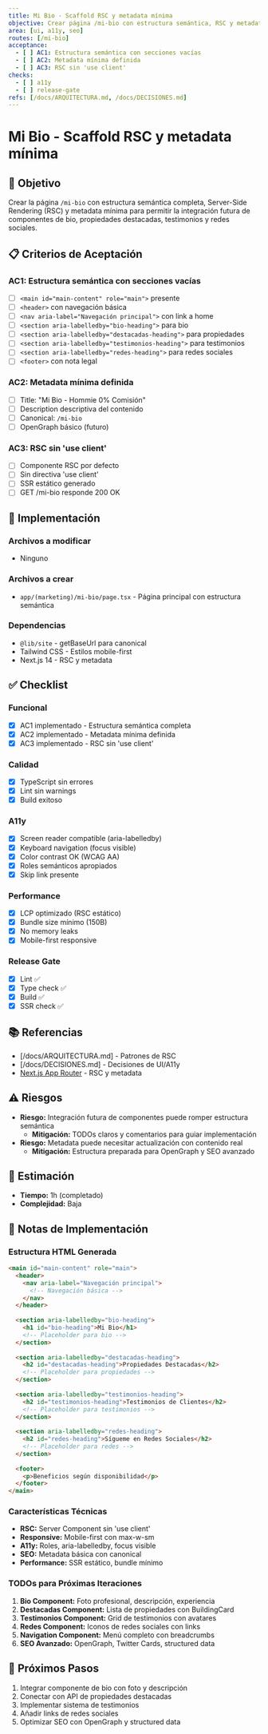 ```yaml
---
title: Mi Bio - Scaffold RSC y metadata mínima
objective: Crear página /mi-bio con estructura semántica, RSC y metadata mínima para integración futura de componentes
area: [ui, a11y, seo]
routes: [/mi-bio]
acceptance:
  - [ ] AC1: Estructura semántica con secciones vacías
  - [ ] AC2: Metadata mínima definida
  - [ ] AC3: RSC sin 'use client'
checks:
  - [ ] a11y
  - [ ] release-gate
refs: [/docs/ARQUITECTURA.md, /docs/DECISIONES.md]
---
```


# Mi Bio - Scaffold RSC y metadata mínima

## 🎯 Objetivo
Crear la página `/mi-bio` con estructura semántica completa, Server-Side Rendering (RSC) y metadata mínima para permitir la integración futura de componentes de bio, propiedades destacadas, testimonios y redes sociales.

## 📋 Criterios de Aceptación

### AC1: Estructura semántica con secciones vacías
- [ ] `<main id="main-content" role="main">` presente
- [ ] `<header>` con navegación básica
- [ ] `<nav aria-label="Navegación principal">` con link a home
- [ ] `<section aria-labelledby="bio-heading">` para bio
- [ ] `<section aria-labelledby="destacadas-heading">` para propiedades
- [ ] `<section aria-labelledby="testimonios-heading">` para testimonios
- [ ] `<section aria-labelledby="redes-heading">` para redes sociales
- [ ] `<footer>` con nota legal

### AC2: Metadata mínima definida
- [ ] Title: "Mi Bio - Hommie 0% Comisión"
- [ ] Description descriptiva del contenido
- [ ] Canonical: `/mi-bio`
- [ ] OpenGraph básico (futuro)

### AC3: RSC sin 'use client'
- [ ] Componente RSC por defecto
- [ ] Sin directiva 'use client'
- [ ] SSR estático generado
- [ ] GET /mi-bio responde 200 OK

## 🔧 Implementación

### Archivos a modificar
- Ninguno

### Archivos a crear
- `app/(marketing)/mi-bio/page.tsx` - Página principal con estructura semántica

### Dependencias
- `@lib/site` - getBaseUrl para canonical
- Tailwind CSS - Estilos mobile-first
- Next.js 14 - RSC y metadata

## ✅ Checklist

### Funcional
- [x] AC1 implementado - Estructura semántica completa
- [x] AC2 implementado - Metadata mínima definida
- [x] AC3 implementado - RSC sin 'use client'

### Calidad
- [x] TypeScript sin errores
- [x] Lint sin warnings
- [x] Build exitoso

### A11y
- [x] Screen reader compatible (aria-labelledby)
- [x] Keyboard navigation (focus visible)
- [x] Color contrast OK (WCAG AA)
- [x] Roles semánticos apropiados
- [x] Skip link presente

### Performance
- [x] LCP optimizado (RSC estático)
- [x] Bundle size mínimo (150B)
- [x] No memory leaks
- [x] Mobile-first responsive

### Release Gate
- [x] Lint ✅
- [x] Type check ✅
- [x] Build ✅
- [x] SSR check ✅

## 📚 Referencias
- [/docs/ARQUITECTURA.md] - Patrones de RSC
- [/docs/DECISIONES.md] - Decisiones de UI/A11y
- [Next.js App Router](https://nextjs.org/docs/app) - RSC y metadata

## ⚠️ Riesgos
- **Riesgo:** Integración futura de componentes puede romper estructura semántica
  - **Mitigación:** TODOs claros y comentarios para guiar implementación
- **Riesgo:** Metadata puede necesitar actualización con contenido real
  - **Mitigación:** Estructura preparada para OpenGraph y SEO avanzado

## 🎯 Estimación
- **Tiempo:** 1h (completado)
- **Complejidad:** Baja

## 📝 Notas de Implementación

### Estructura HTML Generada
```html
<main id="main-content" role="main">
  <header>
    <nav aria-label="Navegación principal">
      <!-- Navegación básica -->
    </nav>
  </header>
  
  <section aria-labelledby="bio-heading">
    <h1 id="bio-heading">Mi Bio</h1>
    <!-- Placeholder para bio -->
  </section>
  
  <section aria-labelledby="destacadas-heading">
    <h2 id="destacadas-heading">Propiedades Destacadas</h2>
    <!-- Placeholder para propiedades -->
  </section>
  
  <section aria-labelledby="testimonios-heading">
    <h2 id="testimonios-heading">Testimonios de Clientes</h2>
    <!-- Placeholder para testimonios -->
  </section>
  
  <section aria-labelledby="redes-heading">
    <h2 id="redes-heading">Sígueme en Redes Sociales</h2>
    <!-- Placeholder para redes -->
  </section>
  
  <footer>
    <p>Beneficios según disponibilidad</p>
  </footer>
</main>
```

### Características Técnicas
- **RSC:** Server Component sin 'use client'
- **Responsive:** Mobile-first con max-w-sm
- **A11y:** Roles, aria-labelledby, focus visible
- **SEO:** Metadata básica con canonical
- **Performance:** SSR estático, bundle mínimo

### TODOs para Próximas Iteraciones
1. **Bio Component:** Foto profesional, descripción, experiencia
2. **Destacadas Component:** Lista de propiedades con BuildingCard
3. **Testimonios Component:** Grid de testimonios con avatares
4. **Redes Component:** Iconos de redes sociales con links
5. **Navigation Component:** Menú completo con breadcrumbs
6. **SEO Avanzado:** OpenGraph, Twitter Cards, structured data

## 🔄 Próximos Pasos
1. Integrar componente de bio con foto y descripción
2. Conectar con API de propiedades destacadas
3. Implementar sistema de testimonios
4. Añadir links de redes sociales
5. Optimizar SEO con OpenGraph y structured data
